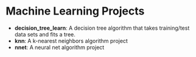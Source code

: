 # Machine Learning Projects

* **decision_tree_learn**: A decision tree algorithm that takes training/test data sets and fits a tree. 
* **knn**: A k-nearest neighbors algorithm project
* **nnet**: A neural net algorithm project
